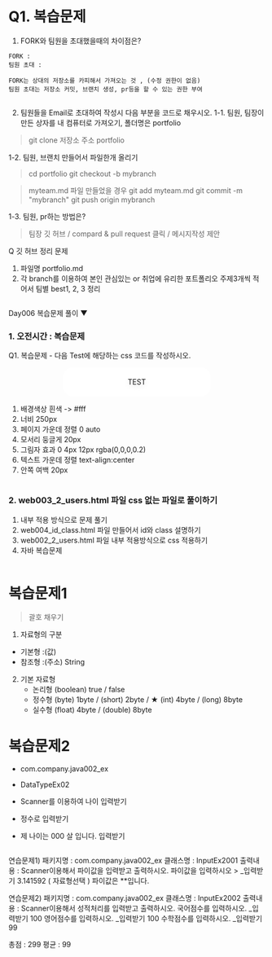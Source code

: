 # Q1. 복습문제
1. FORK와 팀원을 초대했을때의 차이점은?
```
FORK :  
팀원 초대 :

FORK는 상대의 저장소를 카피해서 가져오는 것 , (수정 권한이 없음)
팀원 초대는 저장소 커밋, 브랜치 생성, pr등을 할 수 있는 권한 부여


```

2. 팀원들을 Email로 초대하여 작성시 다음 부분을 코드로 채우시오.
1-1. 팀원, 팀장이 만든 상자를 내 컴퓨터로 가져오기, 폴더명은 portfolio

> git clone 저장소 주소 portfolio


1-2. 팀원, 브랜치 만들어서 파일한개 올리기

> cd portfolio
> git checkout -b mybranch

> myteam.md 파일 만들었을 경우
> git add myteam.md
> git commit -m "mybranch"
> git push origin mybranch


1-3. 팀원, pr하는 방법은?

> 팀장 깃 허브 / compard & pull request 클릭 / 메시지작성 제안


Q 깃 허브 정리 문제
1. 파일명 portfolio.md
2. 각 branch를 이용하여 본인 관심있는 or 취업에 유리한 포트폴리오
주제3개씩 적어서 팀별 best1, 2, 3 정리

```

```
Day006 복습문제 풀이 ▼

### 1. 오전시간 : 복습문제

Q1. 복습문제 - 다음 Test에 해당하는 css 코드를 작성하시오.
<div style="background-color:#fff; width:250px;
margin:0 auto; border-radius:20px; 
text-shadow:0 4px 12px rgba(0,0,0,0.2);
text-align:center;
padding:20px">TEST</div>

1) 배경색상 흰색 -> #fff
3) 너비 250px
3) 페이지 가운데 정렬 0 auto
4) 모서리 둥글게 20px
5) 그림자 효과 0 4px 12px rgba(0,0,0,0.2)
6) 텍스트 가운데 정렬 text-align:center
7) 안쪽 여백 20px
```
```
### 2. web003_2_users.html 파일 css 없는 파일로 풀이하기
1) 내부 적용 방식으로 문제 풀기
2) web004_id_class.html 파일 만들어서 id와 class 설명하기
3) web002_2_users.html 파일 내부 적용방식으로 css 적용하기
4) 자바 복습문제 

```
```
# 복습문제1

> 괄호 채우기

1) 자료형의 구분
- 기본형    :(값)
- 참조형    :(주소) String

2) 기본 자료형
    - 논리형 (boolean) true / false
    - 정수형 (byte) 1byte / (short) 2byte / ★ (int) 4byte / (long) 8byte
    - 실수형 (float)  4byte   /  (double)   8byte

# 복습문제2

- com.company.java002_ex
- DataTypeEx02

- Scanner를 이용하여 나이 입력받기
- 정수로 입력받기
- 제 나이는 000 살 입니다. 입력받기

```
```
연습문제1)
패키지명 : com.company.java002_ex
클래스명 : InputEx2001
출력내용 :  Scanner이용해서 파이값을 입력받고 출력하시오. 
     파이값을 입력하시오 > _입력받기    3.141592    ( 자료형선택 )
     파이값은 **입니다.
 
연습문제2)
패키지명 : com.company.java002_ex
클래스명 : InputEx2002
출력내용 :  Scanner이용해서  성적처리를 입력받고 출력하시오.
   국어점수를 입력하시오.  _입력받기    100 
   영어점수를 입력하시오.  _입력받기    100 
   수학점수를 입력하시오.  _입력받기    99

   총점 :  299
   평균 :  99
```
